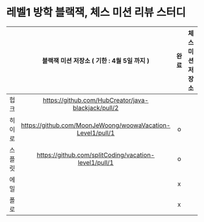 # 레벨1 방학 블랙잭, 체스 미션 리뷰 스터디


|  | 블랙잭 미션 저장소 ( 기한 : 4월 5일 까지 )| 완료 | 체스 미션 저장소 | 완료 |
| :-----: | :-------------: | :-------: | :-------: | :---------: |
| 헙크      |https://github.com/HubCreator/java-blackjack/pull/2|| |x|
| 히이로    |https://github.com/MoonJeWoong/woowaVacation-Level1/pull/1|o| |x|
| 스플릿    |https://github.com/splitCoding/vacation-level1/pull/1|o| |x|
| 에밀      |  |x| |x|
| 폴로      |  |x| |x|
